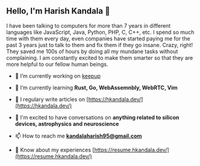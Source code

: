 <h2>Hello, I'm Harish Kandala 👋</h2>
I have been talking to computers for more than 7 years in different languages like JavaScript, Java, Python, PHP, C, C++, etc. I spend so much time with them every day, even companies have started paying me for the past 3 years just to talk to them and fix them if they go insane. Crazy, right! They saved me 100s of hours by doing all my mundane tasks without complaining. I am constantly excited to make them smarter so that they are more helpful to our fellow human beings.

<br>

- 🔭 I’m currently working on [keepup](https://keepup.hkandala.dev/)

- 🌱 I’m currently learning **Rust, Go, WebAssemnbly, WebRTC, Vim**

- 📝 I regulary write articles on [https://hkandala.dev/](https://hkandala.dev/)

- 💬 I'm excited to have conversations on **anything related to silicon devices, astrophysics and neuroscience**

- 📫 How to reach me **kandalaharish95@gmail.com**

- 📄 Know about my experiences [https://resume.hkandala.dev/](https://resume.hkandala.dev/)
